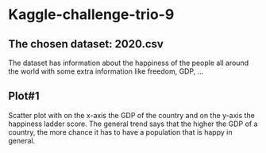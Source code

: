 # Kaggle-challenge-trio-9

## The chosen dataset: 2020.csv
The dataset has information about the happiness of the people all around the world with some extra information like freedom, GDP, ...

## Plot#1
Scatter plot with on the x-axis the GDP of the country and on the y-axis the happiness ladder score.
The general trend says that the higher the GDP of a country, the more chance it has to have a population that is happy in general.
